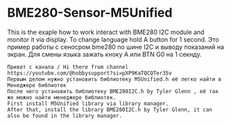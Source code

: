 # BME280-Sensor-M5Unified
This is the exaple how to work interact with BME280 I2C module and monitor it via display. To change language hold A button for 1 second.
Это пример работы с сеносром bme280 по шине I2C и выводу показаний на экран. Для смены языка зажать кноку А или BTN G0 на 1 секнду.


    Привет с канала / Hi there from channel  
    https://youtube.com/@hobbysupport?si=pXP9KaTQCQTer35v
    Первым делом нужно установить библиотеку M5Unified.h её легко найти в Менеджере библиотек 
    После чего установить библиотеку BME280I2C.h by Tyler Glenn , её так же можно найти менеджере библиотек.
    First install M5Unified library via library manager. 
    After that, install the library BME280I2C.h by Tyler Glenn, it can also be found in the library manager.

